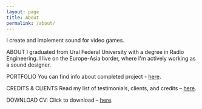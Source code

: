 ```yaml
---
layout: page
title: About
permalink: /about/
---
```


I create and implement sound for video games.

ABOUT
I graduated from Ural Federal University with a degree in Radio Engineering.
I live on the Europe-Asia border, where I'm actively working as a sound designer.

PORTFOLIO
You can find info about completed project - [here](https://ivanvodoleev.github.io/portfolio/).

CREDITS & CLIENTS
Read my list of testimonials, clients, and credits – [here](https://ivanvodoleev.github.io/credits/). 

DOWNLOAD CV:
Click to download – [here](https://ivanvodoleev.github.io/cv/).